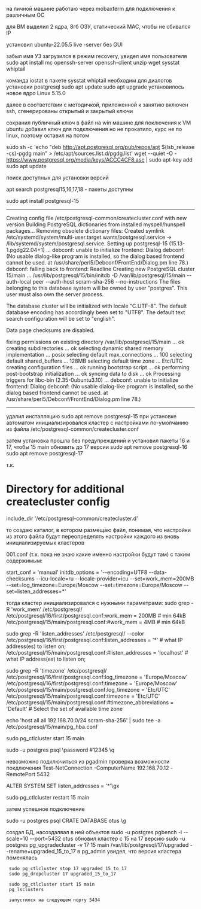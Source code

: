 на личной машине работаю через mobaxterm для подключения к различным ОС

для ВМ выделил 2 ядра, 8гб ОЗУ, статический MAC, чтобы не сбивался IP

установил ubuntu-22.05.5 live -server без GUI

забыл имя УЗ
загрузился в режим recovery, увидел имя пользователя
sudo apt install mc openssh-server openssh-client unzip wget sysstat whiptail

команда iostat в пакете sysstat 
whiptail необходим для диалогов установки postgresql
sudo apt update
sudo apt upgrade
установилось новое ядро Linux 5.15.0

далее в соответствии с методичкой, приложенной к занятию
включен ssh, сгенерированы открытый и закрытый ключи


сохранил публичный ключ в файл на win машине
для поключения к VM ubuntu добавил ключ для подключения 
но не прокатило, курс не по  linux, поэтому оставил на потом

sudo sh -c 'echo "deb http://apt.postgresql.org/pub/repos/apt $(lsb_release -cs)-pgdg main" > /etc/apt/sources.list.d/pgdg.list'
wget --quiet -O - https://www.postgresql.org/media/keys/ACCC4CF8.asc | sudo apt-key add 
sudo apt update


поиск доступных для установки версий 

apt search postgresql15,16,17,18 - пакеты доступны

sudo apt install postgresql-15


------------------------------

Creating config file /etc/postgresql-common/createcluster.conf with new version
Building PostgreSQL dictionaries from installed myspell/hunspell packages...
Removing obsolete dictionary files:
Created symlink /etc/systemd/system/multi-user.target.wants/postgresql.service → /lib/systemd/system/postgresql.service.
Setting up postgresql-15 (15.13-1.pgdg22.04+1) ...
debconf: unable to initialize frontend: Dialog
debconf: (No usable dialog-like program is installed, so the dialog based frontend cannot be used. at /usr/share/perl5/Debconf/FrontEnd/Dialog.pm line 78.)
debconf: falling back to frontend: Readline
Creating new PostgreSQL cluster 15/main ...
/usr/lib/postgresql/15/bin/initdb -D /var/lib/postgresql/15/main --auth-local peer --auth-host scram-sha-256 --no-instructions
The files belonging to this database system will be owned by user "postgres".
This user must also own the server process.

The database cluster will be initialized with locale "C.UTF-8".
The default database encoding has accordingly been set to "UTF8".
The default text search configuration will be set to "english".

Data page checksums are disabled.

fixing permissions on existing directory /var/lib/postgresql/15/main ... ok
creating subdirectories ... ok
selecting dynamic shared memory implementation ... posix
selecting default max_connections ... 100
selecting default shared_buffers ... 128MB
selecting default time zone ... Etc/UTC
creating configuration files ... ok
running bootstrap script ... ok
performing post-bootstrap initialization ... ok
syncing data to disk ... ok
Processing triggers for libc-bin (2.35-0ubuntu3.10) ...
debconf: unable to initialize frontend: Dialog
debconf: (No usable dialog-like program is installed, so the dialog based frontend cannot be used. at /usr/share/perl5/Debconf/FrontEnd/Dialog.pm line 78.)

------------------------------

удалил инсталляцию 
sudo apt remove postgresql-15
при установке автоматом инициализировался кластер с настройками по-умолчанию из файла
/etc/postgresql-common/createcluster.conf

затем установка прошла без предупреждений
и установил пакеты 16 и 17, чтобы 15 main обновить до 17 версии
sudo apt remove postgresql-16
sudo apt remove postgresql-17


т.к. 
# Directory for additional createcluster config
include_dir '/etc/postgresql-common/createcluster.d'

то создаю каталог, в котором размещаю файл, понимая, что настройки из этого файла будут переопределять настройки каждого из вновь инициализируемых кластеров

001.conf (т.к. пока не знаю какие именно настройки будут там) с таким содержимым:

start_conf = 'manual'
initdb_options = '--encoding=UTF8 --data-checksums --icu-locale=ru --locale-provider=icu --set=work_mem=200MB --set=log_timezone=Europe/Moscow --set=timezone=Europe/Moscow --set=listen_addresses=*'


 тогда кластер инициализировался с нужными параметрами:
 sudo grep -R 'work_mem' /etc/postgresql/ 
 /etc/postgresql/16/first/postgresql.conf:work_mem = 200MB                       # min 64kB
 /etc/postgresql/15/main/postgresql.conf:#work_mem = 4MB                         # min 64kB
 
 sudo grep -R 'listen_addresses' /etc/postgresql/ --color
 /etc/postgresql/16/first/postgresql.conf:listen_addresses = '*'                 # what IP address(es) to listen on;
 /etc/postgresql/15/main/postgresql.conf:#listen_addresses = 'localhost'         # what IP address(es) to listen on;
 
 
 sudo grep -R 'timezone' /etc/postgresql/ 
 /etc/postgresql/16/first/postgresql.conf:log_timezone = 'Europe/Moscow'
 /etc/postgresql/16/first/postgresql.conf:timezone = 'Europe/Moscow'
 /etc/postgresql/15/main/postgresql.conf:log_timezone = 'Etc/UTC'
 /etc/postgresql/15/main/postgresql.conf:timezone = 'Etc/UTC'
 /etc/postgresql/15/main/postgresql.conf:#timezone_abbreviations = 'Default'     # Select the set of available time zone
 
  echo 'host all all 192.168.70.0/24 scram-sha-256' | sudo tee -a   /etc/postgresql/15/main/pg_hba.conf
  
  sudo pg_ctlcluster start 15 main
  
  sudo -u postgres psql
  \password   #12345
  \q
  
  невозможно подключиться из pgadmin
  проверка возможности покдлючения
  Test-NetConnection -ComputerName 192.168.70.12 -RemotePort 5432
  
   ALTER SYSTEM SET listen_addresses = '*'\gx
   
   sudo pg_ctlcluster restart 15 main 
   
   затем успешное подключение
   
   sudo -u postgres psql
   CRATE DATABASE otus \g
   
   
   создал БД, насоздалвал в ней объектов
    sudo -u postgres pgbench -i --scale=10  --port=5432 otus
    обновил кластер с 15 на 17 версию
     sudo -u postgres pg_upgradecluster -v 17 15 main /var/lib/postgresql/17/upgraded --rename=upgraded_15_to_17
     в pg_admin увидел, что версия кластера поменялась
     
     sudo pg_ctlcluster stop 17 upgraded_15_to_17
     sudo pg_dropcluster 17 upgraded_15_to_17
     
     sudo pg_ctlcluster start 15 main 
     pg_lsclusters
     
     запустился на следующем порту 5434
     
     